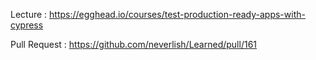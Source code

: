 Lecture : https://egghead.io/courses/test-production-ready-apps-with-cypress

Pull Request : https://github.com/neverlish/Learned/pull/161